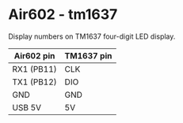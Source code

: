 # Air602 - tm1637

Display numbers on TM1637 four-digit LED display.

Air602 pin | TM1637 pin
-----------|-----------
RX1 (PB11) | CLK
TX1 (PB12) | DIO
GND        | GND
USB 5V     | 5V
